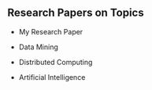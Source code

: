 ## Research Papers on Topics

* My Research Paper


* Data Mining

* Distributed Computing

* Artificial Intelligence

